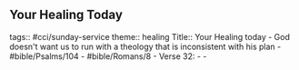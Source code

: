 ## Your Healing Today
tags:: #cci/sunday-service
theme:: healing
Title:: Your Healing today
	- God doesn't want us to run with a theology that is inconsistent with his plan
	- #bible/Psalms/104
	- #bible/Romans/8
		- Verse 32:
		-
	-